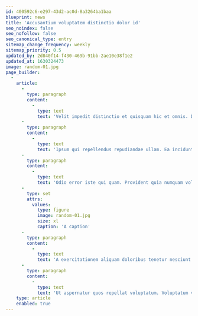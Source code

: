 ```yaml
---
id: 400592c6-e297-43d2-ac0d-8a3264ba1baa
blueprint: news
title: 'Accusantium voluptatem distinctio dolor id'
seo_noindex: false
seo_nofollow: false
seo_canonical_type: entry
sitemap_change_frequency: weekly
sitemap_priority: 0.5
updated_by: 2d840f14-f430-469b-91bb-2ae10e38f1e2
updated_at: 1630324473
image: random-01.jpg
page_builder:
  -
    article:
      -
        type: paragraph
        content:
          -
            type: text
            text: 'Velit impedit distinctio et quisquam hic et omnis. Dolor delectus quam ducimus explicabo atque eaque voluptatem. Earum facilis accusantium dolorem quibusdam quis unde at. Unde fugiat ab voluptatibus adipisci.'
      -
        type: paragraph
        content:
          -
            type: text
            text: 'Ipsum qui repellendus repudiandae ullam. Ea incidunt mollitia unde. Quasi repellendus dolores laboriosam omnis.'
      -
        type: paragraph
        content:
          -
            type: text
            text: 'Odio error iste qui quam. Provident quia numquam voluptate nam minima. Vitae qui dolorem sunt veniam dolores natus fuga quos. Necessitatibus voluptas velit delectus.'
      -
        type: set
        attrs:
          values:
            type: figure
            image: random-01.jpg
            size: xl
            caption: 'A caption'
      -
        type: paragraph
        content:
          -
            type: text
            text: 'A exercitationem aliquam doloribus tenetur nesciunt quia. Maiores tempora accusamus saepe est libero laborum blanditiis quia. Qui aliquam voluptatem porro laudantium et distinctio consectetur optio. Et nisi fugit accusamus in. Facere repellendus est perspiciatis perferendis reiciendis repudiandae et et.'
      -
        type: paragraph
        content:
          -
            type: text
            text: 'Ut aspernatur quos repellat voluptatum. Voluptatum voluptas animi dolorem doloremque. Ex minus quis perferendis odit vel facilis veniam ipsam.'
    type: article
    enabled: true
---
```

